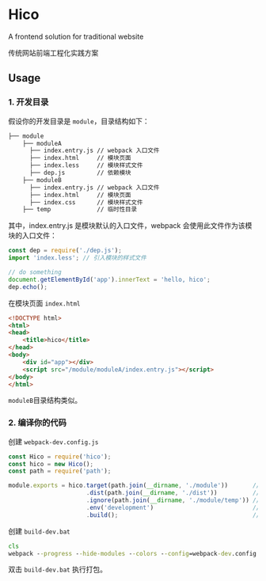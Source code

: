 # Hico
A frontend solution for traditional website

传统网站前端工程化实践方案

## Usage

### 1. 开发目录
假设你的开发目录是 `module`，目录结构如下：

```html
├── module
	├── moduleA
      ├── index.entry.js // webpack 入口文件
      ├── index.html     // 模块页面
      ├── index.less     // 模块样式文件
      ├── dep.js         // 依赖模块
	├── moduleB
      ├── index.entry.js // webpack 入口文件
      ├── index.html     // 模块页面
      ├── index.css      // 模块样式文件
	├── temp             // 临时性目录
```

其中，index.entry.js 是模块默认的入口文件，webpack 会使用此文件作为该模块的入口文件：

```js
const dep = require('./dep.js');
import 'index.less'; // 引入模块的样式文件

// do something
document.getElementById('app').innerText = 'hello, hico';
dep.echo();
```

在模块页面 `index.html`

```html
<!DOCTYPE html>
<html>
<head>
	<title>hico</title>
</head>
<body>
	<div id="app"></div>
	<script src="/module/moduleA/index.entry.js"></script>
</body>
</html>
```

`moduleB`目录结构类似。



### 2. 编译你的代码

创建 `webpack-dev.config.js`

```js
const Hico = require('hico');
const hico = new Hico();
const path = require('path');

module.exports = hico.target(path.join(__dirname, './module'))       // 指定项目源码目录
                      .dist(path.join(__dirname, './dist'))          // 指定打包后的目录
                      .ignore(path.join(__dirname, './module/temp')) // 忽略掉临时性目录
                      .env('development')                            // 设置打包环境
                      .build();                                      // 开始打包
```

创建 `build-dev.bat`

```bat
cls
webpack --progress --hide-modules --colors --config=webpack-dev.config.js
```

双击 `build-dev.bat` 执行打包。